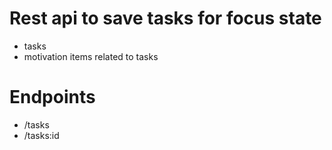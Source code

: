 # Rest api to save tasks for focus state
- tasks
- motivation items related to tasks

# Endpoints
- /tasks
- /tasks:id
